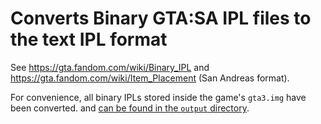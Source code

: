 # Converts Binary GTA:SA IPL files to the text IPL format

See https://gta.fandom.com/wiki/Binary_IPL and https://gta.fandom.com/wiki/Item_Placement (San Andreas format).

For convenience, all binary IPLs stored inside the game's `gta3.img` have been converted. and [can be found in the `output` directory](/output/).
